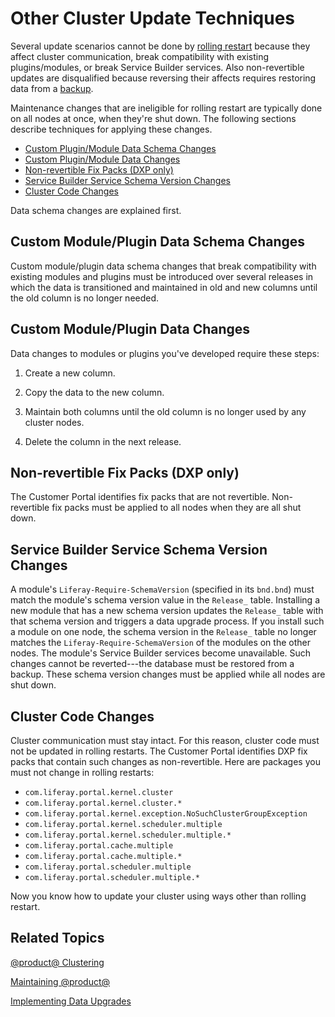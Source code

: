 # Other Cluster Update Techniques [](id=other-cluster-update-techniques)

Several update scenarios cannot be done by
[rolling restart](/discover/deployment/-/knowledge_base/7-1/using-rolling-restarts)
because they affect cluster communication, break compatibility with existing
plugins/modules, or break Service Builder services. Also non-revertible updates
are disqualified because reversing their affects requires restoring data from a 
[backup](/discover/deployment/-/knowledge_base/7-1/backing-up-a-liferay-installation). 

Maintenance changes that are ineligible for rolling restart are typically done
on all nodes at once, when they're shut down. The following sections describe
techniques for applying these changes.

- [Custom Plugin/Module Data Schema Changes](#custom-plugin-module-data-schema-changes)
- [Custom Plugin/Module Data Changes](#custom-plugin-module-data-changes)
- [Non-revertible Fix Packs (DXP only)](#non-revertible-fix-packs-dxp-only)
- [Service Builder Service Schema Version Changes](#service-builder-service-schema-version-changes)
- [Cluster Code Changes](#cluster-code-changes)

Data schema changes are explained first. 

## Custom Module/Plugin Data Schema Changes [](id=custom-plugin-module-data-schema-changes)

Custom module/plugin data schema changes that break compatibility with existing
modules and plugins must be introduced over several releases in which the data
is transitioned and maintained in old and new columns until the old column is no
longer needed. 

## Custom Module/Plugin Data Changes [](id=custom-plugin-module-data-changes)

Data changes to modules or plugins you've developed require these steps:

1.  Create a new column.

2.  Copy the data to the new column.

3.  Maintain both columns until the old column is no longer used by any cluster 
    nodes. 

4.  Delete the column in the next release. 

## Non-revertible Fix Packs (DXP only) [](id=non-revertible-fix-packs-dxp-only)

The Customer Portal identifies fix packs that are not revertible. Non-revertible
fix packs must be applied to all nodes when they are all shut down. 

## Service Builder Service Schema Version Changes [](id=service-builder-service-schema-version-changes)

A module's `Liferay-Require-SchemaVersion` (specified in its `bnd.bnd`) must
match the module's schema version value in the `Release_` table. Installing a
new module that has a new schema version updates the `Release_` table with that
schema version and triggers a data upgrade process. If you install such a module
on one node, the schema version in the `Release_` table no longer matches the
`Liferay-Require-SchemaVersion` of the modules on the other nodes. The module's
Service Builder services become unavailable. Such changes cannot be
reverted---the database must be restored from a backup. These schema version
changes must be applied while all nodes are shut down. 

## Cluster Code Changes [](id=cluster-code-changes)

Cluster communication must stay intact. For this reason, cluster code must not
be updated in rolling restarts. The Customer Portal identifies DXP fix packs
that contain such changes as non-revertible. Here are packages you must not
change in rolling restarts:

- `com.liferay.portal.kernel.cluster`
- `com.liferay.portal.kernel.cluster.*`
- `com.liferay.portal.kernel.exception.NoSuchClusterGroupException`
- `com.liferay.portal.kernel.scheduler.multiple`
- `com.liferay.portal.kernel.scheduler.multiple.*`
- `com.liferay.portal.cache.multiple`
- `com.liferay.portal.cache.multiple.*`
- `com.liferay.portal.scheduler.multiple`
- `com.liferay.portal.scheduler.multiple.*`

Now you know how to update your cluster using ways other than rolling restart. 

## Related Topics [](id=related-topics)

[@product@ Clustering](/discover/deployment/-/knowledge_base/7-1/liferay-clustering)

[Maintaining @product@](/discover/deployment/-/knowledge_base/7-1/maintaining-liferay)

[Implementing Data Upgrades](/develop/tutorials/-/knowledge_base/7-1/data-upgrades)
